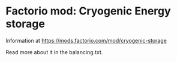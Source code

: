 # Factorio mod: Cryogenic Energy storage

Information at
https://mods.factorio.com/mod/cryogenic-storage

Read more about it in the balancing.txt.
